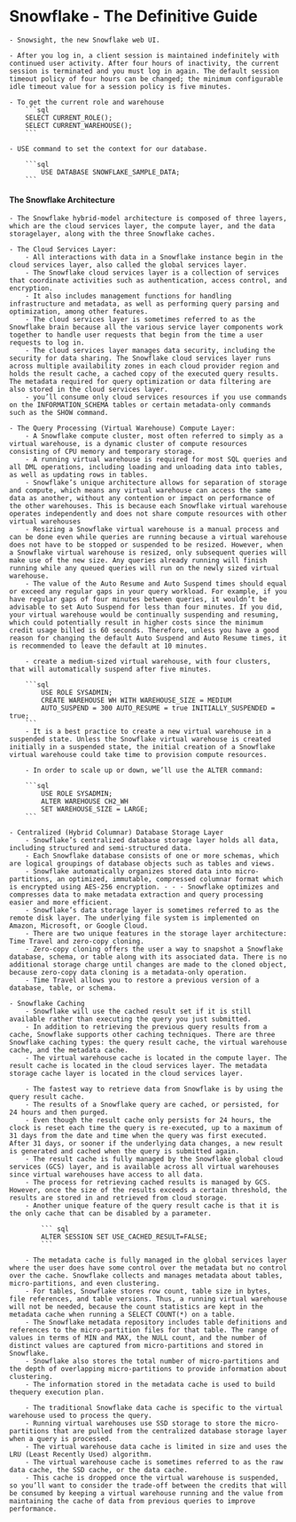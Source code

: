 # Snowflake - The Definitive Guide

    - Snowsight, the new Snowflake web UI. 

    - After you log in, a client session is maintained indefinitely with continued user activity. After four hours of inactivity, the current session is terminated and you must log in again. The default session timeout policy of four hours can be changed; the minimum configurable idle timeout value for a session policy is five minutes.

    - To get the current role and warehouse
        ```sql
        SELECT CURRENT_ROLE();
        SELECT CURRENT_WAREHOUSE();
        ```
    
    - USE command to set the context for our database.

        ```sql
            USE DATABASE SNOWFLAKE_SAMPLE_DATA;
        ```

#### The Snowflake Architecture

    - The Snowflake hybrid-model architecture is composed of three layers, which are the cloud services layer, the compute layer, and the data storagelayer, along with the three Snowflake caches.
    
    - The Cloud Services Layer:
        - All interactions with data in a Snowflake instance begin in the cloud services layer, also called the global services layer.
        - The Snowflake cloud services layer is a collection of services that coordinate activities such as authentication, access control, and encryption. 
        - It also includes management functions for handling infrastructure and metadata, as well as performing query parsing and optimization, among other features. 
        - The cloud services layer is sometimes referred to as the Snowflake brain because all the various service layer components work together to handle user requests that begin from the time a user requests to log in.
        - The cloud services layer manages data security, including the security for data sharing. The Snowflake cloud services layer runs across multiple availability zones in each cloud provider region and holds the result cache, a cached copy of the executed query results. The metadata required for query optimization or data filtering are also stored in the cloud services layer.
        - you’ll consume only cloud services resources if you use commands on the INFORMATION_SCHEMA tables or certain metadata-only commands such as the SHOW command.
    
    - The Query Processing (Virtual Warehouse) Compute Layer:
        - A Snowflake compute cluster, most often referred to simply as a virtual warehouse, is a dynamic cluster of compute resources consisting of CPU memory and temporary storage. 
        - A running virtual warehouse is required for most SQL queries and all DML operations, including loading and unloading data into tables, as well as updating rows in tables. 
        - Snowflake’s unique architecture allows for separation of storage and compute, which means any virtual warehouse can access the same data as another, without any contention or impact on performance of the other warehouses. This is because each Snowflake virtual warehouse operates independently and does not share compute resources with other virtual warehouses
        - Resizing a Snowflake virtual warehouse is a manual process and can be done even while queries are running because a virtual warehouse does not have to be stopped or suspended to be resized. However, when a Snowflake virtual warehouse is resized, only subsequent queries will make use of the new size. Any queries already running will finish running while any queued queries will run on the newly sized virtual warehouse.
        - The value of the Auto Resume and Auto Suspend times should equal or exceed any regular gaps in your query workload. For example, if you have regular gaps of four minutes between queries, it wouldn’t be advisable to set Auto Suspend for less than four minutes. If you did, your virtual warehouse would be continually suspending and resuming, which could potentially result in higher costs since the minimum credit usage billed is 60 seconds. Therefore, unless you have a good reason for changing the default Auto Suspend and Auto Resume times, it is recommended to leave the default at 10 minutes.

        - create a medium-sized virtual warehouse, with four clusters, that will automatically suspend after five minutes.

        ```sql
            USE ROLE SYSADMIN;
            CREATE WAREHOUSE WH WITH WAREHOUSE_SIZE = MEDIUM
            AUTO_SUSPEND = 300 AUTO_RESUME = true INITIALLY_SUSPENDED = true;
        ```
        - It is a best practice to create a new virtual warehouse in a suspended state. Unless the Snowflake virtual warehouse is created initially in a suspended state, the initial creation of a Snowflake virtual warehouse could take time to provision compute resources.

        - In order to scale up or down, we’ll use the ALTER command:

        ```sql
            USE ROLE SYSADMIN;
            ALTER WAREHOUSE CH2_WH
            SET WAREHOUSE_SIZE = LARGE;
        ```

    - Centralized (Hybrid Columnar) Database Storage Layer
        - Snowflake’s centralized database storage layer holds all data, including structured and semi-structured data.
        - Each Snowflake database consists of one or more schemas, which are logical groupings of database objects such as tables and views.
        - Snowflake automatically organizes stored data into micro-partitions, an optimized, immutable, compressed columnar format which is encrypted using AES-256 encryption. - - - Snowflake optimizes and compresses data to make metadata extraction and query processing easier and more efficient.
        - Snowflake’s data storage layer is sometimes referred to as the remote disk layer. The underlying file system is implemented on Amazon, Microsoft, or Google Cloud.
        - There are two unique features in the storage layer architecture: Time Travel and zero-copy cloning.
        - Zero-copy cloning offers the user a way to snapshot a Snowflake database, schema, or table along with its associated data. There is no additional storage charge until changes are made to the cloned object, because zero-copy data cloning is a metadata-only operation. 
        - Time Travel allows you to restore a previous version of a database, table, or schema.

    - Snowflake Caching
        - Snowflake will use the cached result set if it is still available rather than executing the query you just submitted. 
        - In addition to retrieving the previous query results from a cache, Snowflake supports other caching techniques. There are three Snowflake caching types: the query result cache, the virtual warehouse cache, and the metadata cache.
        - The virtual warehouse cache is located in the compute layer. The result cache is located in the cloud services layer. The metadata storage cache layer is located in the cloud services layer.
        
        - The fastest way to retrieve data from Snowflake is by using the query result cache.
        - The results of a Snowflake query are cached, or persisted, for 24 hours and then purged.
        - Even though the result cache only persists for 24 hours, the clock is reset each time the query is re-executed, up to a maximum of 31 days from the date and time when the query was first executed. After 31 days, or sooner if the underlying data changes, a new result is generated and cached when the query is submitted again.
        - The result cache is fully managed by the Snowflake global cloud services (GCS) layer, and is available across all virtual warehouses since virtual warehouses have access to all data. 
        - The process for retrieving cached results is managed by GCS. However, once the size of the results exceeds a certain threshold, the results are stored in and retrieved from cloud storage.
        - Another unique feature of the query result cache is that it is the only cache that can be disabled by a parameter. 

            ``` sql
            ALTER SESSION SET USE_CACHED_RESULT=FALSE;
            ```

        - The metadata cache is fully managed in the global services layer where the user does have some control over the metadata but no control over the cache. Snowflake collects and manages metadata about tables, micro-partitions, and even clustering. 
        - For tables, Snowflake stores row count, table size in bytes, file references, and table versions. Thus, a running virtual warehouse will not be needed, because the count statistics are kept in the metadata cache when running a SELECT COUNT(*) on a table.
        - The Snowflake metadata repository includes table definitions and references to the micro-partition files for that table. The range of values in terms of MIN and MAX, the NULL count, and the number of distinct values are captured from micro-partitions and stored in Snowflake.
        - Snowflake also stores the total number of micro-partitions and the depth of overlapping micro-partitions to provide information about clustering.
        - The information stored in the metadata cache is used to build thequery execution plan.
        
        - The traditional Snowflake data cache is specific to the virtual warehouse used to process the query. 
        - Running virtual warehouses use SSD storage to store the micro-partitions that are pulled from the centralized database storage layer when a query is processed.
        - The virtual warehouse data cache is limited in size and uses the LRU (Least Recently Used) algorithm.
        - The virtual warehouse cache is sometimes referred to as the raw data cache, the SSD cache, or the data cache. 
        - This cache is dropped once the virtual warehouse is suspended, so you’ll want to consider the trade-off between the credits that will be consumed by keeping a virtual warehouse running and the value from maintaining the cache of data from previous queries to improve performance.